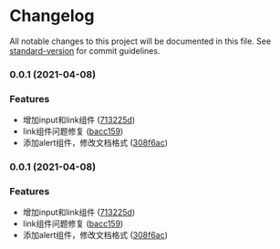# Changelog

All notable changes to this project will be documented in this file. See [standard-version](https://github.com/conventional-changelog/standard-version) for commit guidelines.

### 0.0.1 (2021-04-08)


### Features

*  增加input和link组件 ([713225d](https://github.com/Qixiaona908/bl-component/commit/713225d4442df9197df8768478b4d793a36188f3))
* link组件问题修复 ([bacc159](https://github.com/Qixiaona908/bl-component/commit/bacc15984fa4c742da7977664ccb548f953ab56f))
* 添加alert组件，修改文档格式 ([308f6ac](https://github.com/Qixiaona908/bl-component/commit/308f6ac7b1ad9d050dceb1967cbbdfc3a35cc6b7))

### 0.0.1 (2021-04-08)


### Features

*  增加input和link组件 ([713225d](https://github.com/Qixiaona908/bl-component/commit/713225d4442df9197df8768478b4d793a36188f3))
* link组件问题修复 ([bacc159](https://github.com/Qixiaona908/bl-component/commit/bacc15984fa4c742da7977664ccb548f953ab56f))
* 添加alert组件，修改文档格式 ([308f6ac](https://github.com/Qixiaona908/bl-component/commit/308f6ac7b1ad9d050dceb1967cbbdfc3a35cc6b7))
